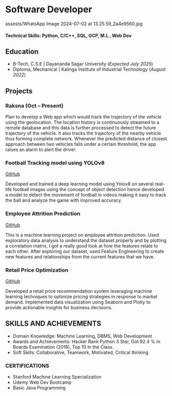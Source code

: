 # Software Developer
assests/WhatsApp Image 2024-07-02 at 13.25.59_2a4e9560.jpg

#### Technical Skills: Python, C/C++, SQL, GCP, M.L , Web Dev 

## Education
- B-Tech, C.S.E | Dayananda Sagar University (_Expected July 2025_)								       		
- Diploma, Mechanical	| Kalinga Institute of Industrial Technology (_August 2022_)	 			        		

## Projects
### Raksna (Oct – Present)

Plan to develop a Web app which would track the trajectory of the vehicle using the geolocation. The location history is continuously streamed to a remote database and this data is further processed to detect the future trajectory of the vehicle. It also tracks the trajectory of the nearby vehicle thus forming complete network. Whenever the predicted distance of closest approach between two vehicles falls under a certain threshold, the app raises an alarm to alert the driver.

### Football Tracking model using YOLOv8 
[GitHub](https://github.com/SouvikMandal007/Football-Tracking)

Developed and trained a deep learning model using Yolov8 on several real-life football images using the concept of object detection hence developed a model to detect the movement of football in videos making it easy to track the ball and analyze the game with improved accuracy.

### Employee Attrition Prediction 
[GitHub](https://github.com/SouvikMandal007/Employee-Attrition-Prediction)

This is a machine learning project on employee attrition prediction. Used exploratory data analysis to understand the dataset properly and by plotting a correlation matrix, I got a really good look at how the features relate to each other. After exploring our dataset, used Feature Engineering to create new features and relationships from the current features that we have.

### Retail Price Optimization 
[GitHub](https://github.com/SouvikMandal007/Retail-Price-Optimization)

Developed a retail price recommendation system leveraging machine learning techniques to optimize pricing strategies in response to market demand. Implemented data visualization using Seaborn and Plotly to provide actionable insights for business decisions.  


## SKILLS AND ACHIEVEMENTS       
- Domain Knowledge: Machine Learning, DBMS, Web Development
- Awards and Achievements: Hacker Rank Python 3 Star, Got 92.4 % in Boards Examination (2018), Top 10 In the Class.
- Soft Skills: Collaborative, Teamwork, Motivated, Critical thinking

### CERTIFICATIONS
- Stanford Machine Learning Specialization
- Udemy Web Dev Bootcamp
- Basic Java Programming
